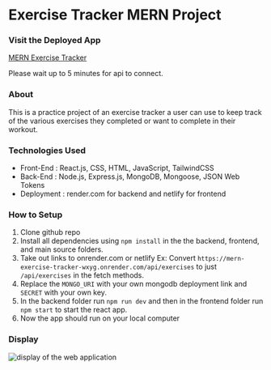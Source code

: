 # Exercise Tracker MERN Project

### Visit the Deployed App

[MERN Exercise Tracker](https://exercise-tracker-mern-v1.netlify.app/)

Please wait up to 5 minutes for api to connect.

### About

This is a practice project of an exercise tracker a user can use to keep track of the various exercises they completed or want to complete in their workout.

### Technologies Used

- Front-End : React.js, CSS, HTML, JavaScript, TailwindCSS
- Back-End : Node.js, Express.js, MongoDB, Mongoose, JSON Web Tokens
- Deployment : render.com for backend and netlify for frontend

### How to Setup

1. Clone github repo
2. Install all dependencies using `npm install` in the the backend, frontend, and main source folders.
3. Take out links to onrender.com or netlify Ex: Convert `https://mern-exercise-tracker-wxyg.onrender.com/api/exercises` to just `/api/exercises` in the fetch methods.
4. Replace the `MONGO_URI` with your own mongodb deployment link and `SECRET` with your own key.
5. In the backend folder run `npm run dev` and then in the frontend folder run `npm start` to start the react app.
6. Now the app should run on your local computer

### Display

![display of the web application](https://github.com/vai195/exercise-tracker-MERN/assets/127155015/07c50e6d-811e-487b-a21b-8546beb73071)


